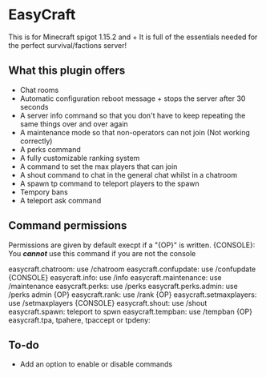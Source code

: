 # EasyCraft
This is for Minecraft spigot 1.15.2 and +
It is full of the essentials needed for the perfect survival/factions server!

## What this plugin offers
* Chat rooms
* Automatic configuration reboot message + stops the server after 30 seconds
* A server info command so that you don't have to keep repeating the same things over and over again
* A maintenance mode so that non-operators can not join (Not working correctly)
* A perks command
* A fully customizable ranking system
* A command to set the max players that can join
* A shout command to chat in the general chat whilst in a chatroom
* A spawn tp command to teleport players to the spawn
* Tempory bans
* A teleport ask command

## Command permissions
Permissions are given by default execpt if a "{OP}" is written.
{CONSOLE}: You ***cannot*** use this command if you are not the console

easycraft.chatroom: use /chatroom
easycraft.confupdate: use /confupdate {CONSOLE}
easycraft.info: use /info
easycraft.maintenance: use /maintenance
easycraft.perks: use /perks
easycraft.perks.admin: use /perks admin {OP}
easycraft.rank: use /rank {OP}
easycraft.setmaxplayers: use /setmaxplayers {CONSOLE}
easycraft.shout: use /shout
easycraft.spawn: teleport to spwn
easycraft.tempban: use /tempban {OP}
easycraft.tpa, tpahere, tpaccept or tpdeny:

## To-do
* Add an option to enable or disable commands
